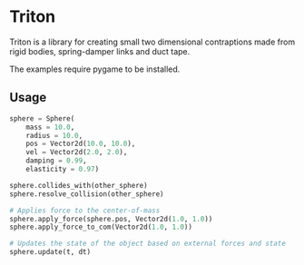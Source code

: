# Triton

Triton is a library for creating small two dimensional contraptions made from
rigid bodies, spring-damper links and duct tape.

The examples require pygame to be installed.

## Usage

```python
sphere = Sphere(
    mass = 10.0,
    radius = 10.0,
    pos = Vector2d(10.0, 10.0),
    vel = Vector2d(2.0, 2.0),
    damping = 0.99,
    elasticity = 0.97)

sphere.collides_with(other_sphere)
sphere.resolve_collision(other_sphere)

# Applies force to the center-of-mass
sphere.apply_force(sphere.pos, Vector2d(1.0, 1.0))
sphere.apply_force_to_com(Vector2d(1.0, 1.0))

# Updates the state of the object based on external forces and state
sphere.update(t, dt)

```

